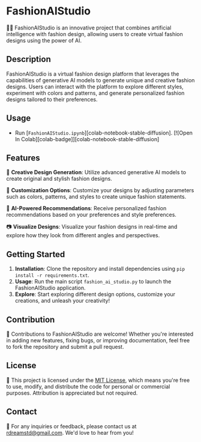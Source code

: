 # FashionAIStudio

👗🤖 FashionAIStudio is an innovative project that combines artificial intelligence with fashion design, allowing users to create virtual fashion designs using the power of AI.

## Description

FashionAIStudio is a virtual fashion design platform that leverages the capabilities of generative AI models to generate unique and creative fashion designs. Users can interact with the platform to explore different styles, experiment with colors and patterns, and generate personalized fashion designs tailored to their preferences.

## Usage

-   Run [`FashionAIStudio.ipynb`][colab-notebook-stable-diffusion].
[![Open In Colab][colab-badge]][colab-notebook-stable-diffusion]

## Features

🎨 **Creative Design Generation**: Utilize advanced generative AI models to create original and stylish fashion designs.

👚 **Customization Options**: Customize your designs by adjusting parameters such as colors, patterns, and styles to create unique fashion statements.

🤖 **AI-Powered Recommendations**: Receive personalized fashion recommendations based on your preferences and style preferences.

📷 **Visualize Designs**: Visualize your fashion designs in real-time and explore how they look from different angles and perspectives.

## Getting Started

1. **Installation**: Clone the repository and install dependencies using `pip install -r requirements.txt`.
2. **Usage**: Run the main script `fashion_ai_studio.py` to launch the FashionAIStudio application.
3. **Explore**: Start exploring different design options, customize your creations, and unleash your creativity!

## Contribution

🚀 Contributions to FashionAIStudio are welcome! Whether you're interested in adding new features, fixing bugs, or improving documentation, feel free to fork the repository and submit a pull request.

## License

📝 This project is licensed under the [MIT License](LICENSE), which means you're free to use, modify, and distribute the code for personal or commercial purposes. Attribution is appreciated but not required.

## Contact

📧 For any inquiries or feedback, please contact us at rdreamstd@gmail.com. We'd love to hear from you!

